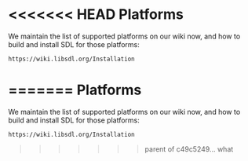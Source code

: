 <<<<<<< HEAD
Platforms
=========

We maintain the list of supported platforms on our wiki now, and how to
build and install SDL for those platforms:

    https://wiki.libsdl.org/Installation

=======
Platforms
=========

We maintain the list of supported platforms on our wiki now, and how to
build and install SDL for those platforms:

    https://wiki.libsdl.org/Installation

>>>>>>> parent of c49c5249... what
